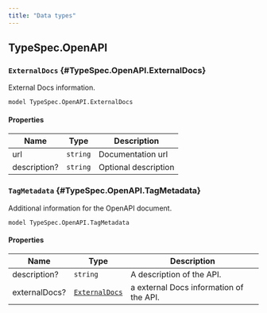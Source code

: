 ```yaml
---
title: "Data types"
---
```


## TypeSpec.OpenAPI

### `ExternalDocs` {#TypeSpec.OpenAPI.ExternalDocs}

External Docs information.

```typespec
model TypeSpec.OpenAPI.ExternalDocs
```

#### Properties

| Name         | Type     | Description          |
| ------------ | -------- | -------------------- |
| url          | `string` | Documentation url    |
| description? | `string` | Optional description |

### `TagMetadata` {#TypeSpec.OpenAPI.TagMetadata}

Additional information for the OpenAPI document.

```typespec
model TypeSpec.OpenAPI.TagMetadata
```

#### Properties

| Name          | Type                                                            | Description                             |
| ------------- | --------------------------------------------------------------- | --------------------------------------- |
| description?  | `string`                                                        | A description of the API.               |
| externalDocs? | [`ExternalDocs`](./data-types.md#TypeSpec.OpenAPI.ExternalDocs) | a external Docs information of the API. |

